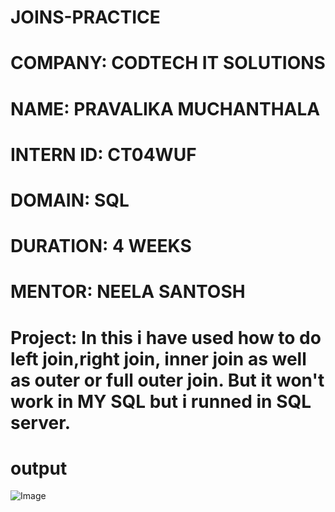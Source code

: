 # JOINS-PRACTICE


# COMPANY: CODTECH IT SOLUTIONS

# NAME: PRAVALIKA MUCHANTHALA 

# INTERN ID: CT04WUF

# DOMAIN: SQL

# DURATION: 4 WEEKS

# MENTOR: NEELA SANTOSH

# Project: In this i have used how to do left join,right join, inner join as well as outer or full outer join. But it won't work in MY SQL but i runned in SQL server.

# output

![Image](https://github.com/user-attachments/assets/3cc4d927-e311-47d0-b22c-765b0017f200)
